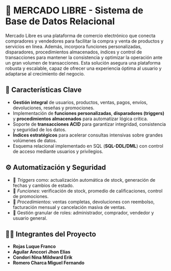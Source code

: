 # 🛒 MERCADO LIBRE - Sistema de Base de Datos Relacional

Mercado Libre es una plataforma de comercio electrónico que conecta compradores y vendedores para facilitar la compra y venta de productos y servicios en línea. Además, incorpora funciones personalizadas, disparadores, procedimientos almacenados, índices y control de transacciones para mantener la consistencia y optimizar la operación ante un gran volumen de transacciones.
Esta solución asegura una plataforma robusta y escalable, capaz de ofrecer una experiencia óptima al usuario y adaptarse al crecimiento del negocio.


## 🧠 Características Clave

- **Gestión integral** de usuarios, productos, ventas, pagos, envíos, devoluciones, reseñas y promociones.
- Implementación de **funciones personalizadas**, **disparadores (triggers)** y **procedimientos almacenados** para automatizar lógica crítica.
- Soporte de **transacciones ACID** para garantizar integridad, consistencia y seguridad de los datos.
- **Índices estratégicos** para acelerar consultas intensivas sobre grandes volúmenes de datos.
- Esquema relacional implementado en SQL (**SQL-DDL/DML**) con control de acceso mediante usuarios y privilegios.

## ⚙️ Automatización y Seguridad

- 🎯 *Triggers* como: actualización automática de stock, generación de fechas y cambios de estado.
- 🧮 *Funciones*: verificación de stock, promedio de calificaciones, control de promociones.
- 🔁 *Procedimientos*: ventas completas, devoluciones con reembolso, facturación mensual y cancelación masiva de ventas.
- 🔐 Gestión granular de roles: administrador, comprador, vendedor y usuario general.

## 👨‍💻 Integrantes del Proyecto

- **Rojas Luque Franco**
- **Aguilar Anccori Jhon Elias**
- **Condori Nina Mildward Erik**
- **Romero Charca Miguel Fernando**

